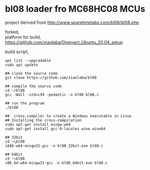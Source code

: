 # bl08 loader fro MC68HC08 MCUs

project derived from http://www.sparetimelabs.com/bl08/bl08.php



forked,   
platform for build, https://github.com/xiaolaba/Openwrt_Ubuntu_20.04_setup   

build script,
```
apt list --upgradable  
sudo apt update  

## clone the source code
git clone https://github.com/xiaolaba/bl08  

## compile the source code
cd ~/bl08
gcc -Wall -std=c99 -pedantic -o bl08 bl08.c

## run the program
./bl08
```

  
  
```
##  cross-compiler to create a Windows executable in Linux
## Installing the cross-compilation
sudo apt-get install mingw-w64
sudo apt-get install gcc-9-locales wine wine64

## 32bit
cd ~\bl08
i686-w64-mingw32-gcc -o bl08_32bit.exe bl08.c

## 64bit
cd ~\bl08
x86_64-w64-mingw32-gcc -o bl08_64bit.exe bl08.c

```
